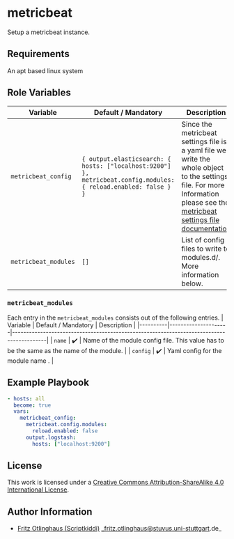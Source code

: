 # metricbeat

Setup a metricbeat instance.


## Requirements

An apt based linux system

## Role Variables


| Variable           | Default / Mandatory                                                                                                                                  | Description                                                                                                                                                                                                                                              |
|--------------------|------------------------------------------------------------------------------------------------------------------------------------------------------|----------------------------------------------------------------------------------------------------------------------------------------------------------------------------------------------------------------------------------------------------------|
| `metricbeat_config`  | `{ output.elasticsearch: { hosts: ["localhost:9200"] }, metricbeat.config.modules: { reload.enabled: false } }` | Since the metricbeat settings file is a yaml file we write the whole object to the settings file. For more Information please see the [metricbeat settings file documentation](https://www.elastic.co/guide/en/metricbeat/current/metricbeat-settings-file.html) |
| `metricbeat_modules` | `[]`                                                                                                                                                 | List of config files to write to modules.d/. More information below.                                                                                                                                                                                     |

### `metricbeat_modules`
Each entry in the `metricbeat_modules` consists out of the following entries.
| Variable | Default / Mandatory | Description                                                                              |
|----------|---------------------|------------------------------------------------------------------------------------------|
| `name`   | :heavy_check_mark:  | Name of the module config file. This value has to be the same as the name of the module. |
| `config` | :heavy_check_mark:  | Yaml config for the module name .                                                        |

## Example Playbook

```yml
- hosts: all
  become: true
  vars:
    metricbeat_config:
      metricbeat.config.modules:
        reload.enabled: false
      output.logstash:
        hosts: ["localhost:9200"]
```

## License

This work is licensed under a [Creative Commons Attribution-ShareAlike 4.0 International License](https://creativecommons.org/licenses/by-sa/4.0/).


## Author Information

- [Fritz Otlinghaus (Scriptkiddi)](https://github.com/scriptkiddi) _fritz.otlinghaus@stuvus.uni-stuttgart.de_
